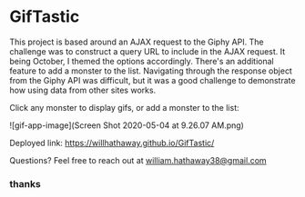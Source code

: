 # GifTastic

This project is based around an AJAX request to the Giphy API. The challenge was to construct a query URL to include in the AJAX request. It being October, I themed the options accordingly. There's an additional feature to add a monster to the list. Navigating through the response object from the Giphy API was difficult, but it was a good challenge to demonstrate how using data from other sites works.

Click any monster to display gifs, or add a monster to the list:

![gif-app-image](Screen Shot 2020-05-04 at 9.26.07 AM.png)

Deployed link: https://willhathaway.github.io/GifTastic/

Questions? Feel free to reach out at <a mailto="william.hathaway38@gmail.com">william.hathaway38@gmail.com</a>

### thanks
